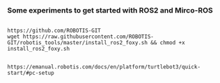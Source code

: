 ### Some experiments to get started with ROS2 and Mirco-ROS

```

https://github.com/ROBOTIS-GIT
wget https://raw.githubusercontent.com/ROBOTIS-GIT/robotis_tools/master/install_ros2_foxy.sh && chmod +x install_ros2_foxy.sh 


https://emanual.robotis.com/docs/en/platform/turtlebot3/quick-start/#pc-setup

```
